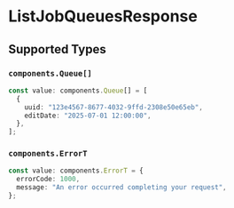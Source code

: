 # ListJobQueuesResponse


## Supported Types

### `components.Queue[]`

```typescript
const value: components.Queue[] = [
  {
    uuid: "123e4567-8677-4032-9ffd-2308e50e65eb",
    editDate: "2025-07-01 12:00:00",
  },
];
```

### `components.ErrorT`

```typescript
const value: components.ErrorT = {
  errorCode: 1000,
  message: "An error occurred completing your request",
};
```

